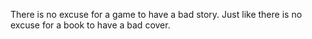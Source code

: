 There is no excuse for a game to have a bad story. Just like there is no excuse for a book to have a bad cover.